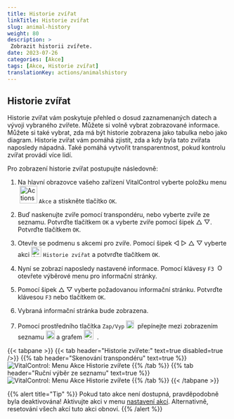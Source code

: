 ```yaml
---
title: Historie zvířat
linkTitle: Historie zvířat
slug: animal-history
weight: 80
description: >
 Zobrazit historii zvířete.
date: 2023-07-26
categories: [Akce]
tags: [Akce, Historie zvířat]
translationKey: actions/animalshistory
---
```


## Historie zvířat

Historie zvířat vám poskytuje přehled o dosud zaznamenaných datech a vývoji vybraného zvířete. Můžete si volně vybrat zobrazované informace. Můžete si také vybrat, zda má být historie zobrazena jako tabulka nebo jako diagram. Historie zvířat vám pomáhá zjistit, zda a kdy byla tato zvířata naposledy nápadná. Také pomáhá vytvořit transparentnost, pokud kontrolu zvířat provádí více lidí.

Pro zobrazení historie zvířat postupujte následovně:

1. Na hlavní obrazovce vašeho zařízení VitalControl vyberte položku menu &nbsp;<img src="/icons/actions.svg" width="40" align="bottom" alt="Actions" />  `Akce` a stiskněte tlačítko `OK`.

2. Buď naskenujte zvíře pomocí transpondéru, nebo vyberte zvíře ze seznamu. Potvrďte tlačítkem `OK` a vyberte zvíře pomocí šipek △ ▽. Potvrďte tlačítkem `OK`.

3. Otevře se podmenu s akcemi pro zvíře. Pomocí šipek ◁ ▷ △ ▽ vyberte akci <img src="/icons/actions/history.svg" width="23" align="bottom" alt="Animal history" /> `Historie zvířat` a potvrďte tlačítkem `OK`.

4. Nyní se zobrazí naposledy nastavené informace. Pomocí klávesy `F3` &nbsp;<img src="/icons/footer/open-popup.svg" width="15" align="bottom" alt="Open popup" /> otevřete výběrové menu pro informační stránky.

5. Pomocí šipek △ ▽ vyberte požadovanou informační stránku. Potvrďte klávesou `F3` nebo tlačítkem `OK`.

6. Vybraná informační stránka bude zobrazena.

7. Pomocí prostředního tlačítka `Zap/Vyp` <img src="/icons/footer/on-off.svg" width="18" align="bottom" alt="On/Off button" />&nbsp; přepínejte mezi zobrazením seznamu <img src="/icons/footer/list.svg" width="20" align="bottom" alt="Liste display" /> a grafem <img src="/icons/footer/chart.svg" width="22" align="bottom" alt="Chart display" />&nbsp; .

{{< tabpane >}}
{{< tab header="Historie zvířete:" text=true disabled=true />}}
{{% tab header="Skenování transpondéru" text=true %}}
![VitalControl: Menu Akce Historie zvířete](../images/animalhistory-scan.png "Historie zvířete")
{{% /tab %}}
{{% tab header="Ruční výběr ze seznamu" text=true %}}
![VitalControl: Menu Akce Historie zvířete](../images/animalhistory.png "Historie zvířete")
{{% /tab %}}
{{< /tabpane >}}

{{% alert title="Tip" %}}
Pokud tato akce není dostupná, pravděpodobně byla deaktivována! Aktivujte akci v menu [nastavení akcí](../settings/). Alternativně, resetování všech akcí tuto akci obnoví.
{{% /alert %}}
